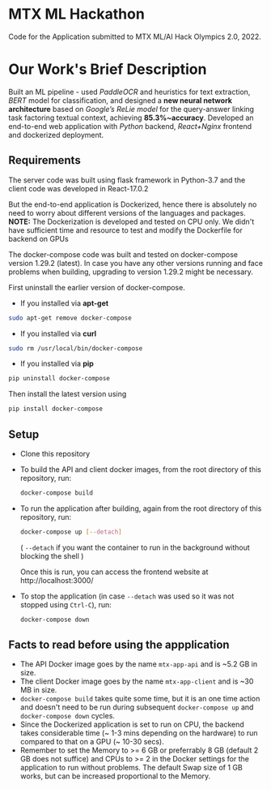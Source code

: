 # MTX ML Hackathon
Code for the Application submitted to MTX ML/AI Hack Olympics 2.0, 2022.

# Our Work's Brief Description
Built an ML pipeline - used _PaddleOCR_ and heuristics for text extraction, _BERT_ model for classification, and designed a **new neural network architecture** based on _Google’s ReLie model_ for the query-answer linking task factoring textual context, achieving **85.3\%~accuracy**. Developed an end-to-end web application with _Python_ backend, _React+Nginx_ frontend and dockerized deployment.

## Requirements
The server code was built using flask framework in Python-3.7 and the client code was developed in React-17.0.2

But the end-to-end application is Dockerized, hence there is absolutely no need to worry about different versions of the languages and packages.
**NOTE:** The Dockerization is developed and tested on CPU only. We didn't have sufficient time and resource to test and modify the Dockerfile for backend on GPUs


The docker-compose code was built and tested on docker-compose version 1.29.2 (latest). In case you have any other versions running and face problems when building, upgrading to version 1.29.2 might be necessary.

First uninstall the earlier version of docker-compose.
- If you installed via **apt-get**
```bash
sudo apt-get remove docker-compose
```
- If you installed via **curl**
```bash
sudo rm /usr/local/bin/docker-compose
```
- If you installed via **pip**
```bash
pip uninstall docker-compose
```

Then install the latest version using
```bash
pip install docker-compose
```


## Setup
- Clone this repository
- To build the API and client docker images, from the root directory of this repository, run:
    ```bash
    docker-compose build
    ```
- To run the application after building, again from the root directory of this repository, run:
    ```bash
    docker-compose up [--detach]
    ```
    ( `--detach` if you want the container to run in the background without blocking the shell )
    
    Once this is run, you can access the frontend website at http://localhost:3000/
- To stop the application (in case `--detach` was used so it was not stopped using `Ctrl-C`), run:
    ```bash
    docker-compose down
    ```

## Facts to read before using the appplication
- The API Docker image goes by the name `mtx-app-api` and is ~5.2 GB in size.
- The client Docker image goes by the name `mtx-app-client` and is ~30 MB in size.
- `docker-compose build` takes quite some time, but it is an one time action and doesn't need to be run during subsequent `docker-compose up` and `docker-compose down` cycles.
- Since the Dockerized application is set to run on CPU, the backend takes considerable time (~ 1-3 mins depending on the hardware) to run compared to that on a GPU (~ 10-30 secs).
- Remember to set the Memory to >= 6 GB or preferrably 8 GB (default 2 GB does not suffice) and CPUs to >= 2 in the Docker settings for the application to run without problems. The default Swap size of 1 GB works, but can be increased proportional to the Memory.
